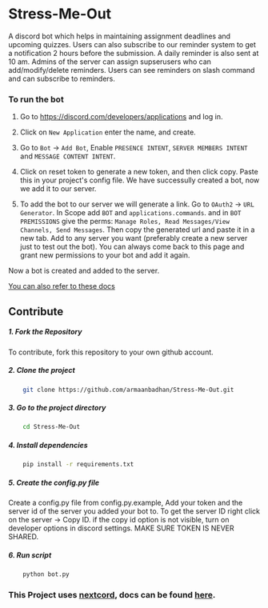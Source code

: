 # Stress-Me-Out

A discord bot which helps in maintaining assignment deadlines and upcoming quizzes. Users can also subscribe to our reminder system to get a notification 2 hours before the submission. A daily reminder is also sent at 10 am. Admins of the server can assign supserusers who can add/modify/delete reminders. Users can see reminders on slash command and can subscribe to reminders.



### To run the bot

1. Go to https://discord.com/developers/applications and log in.

2. Click on `New Application` enter the name, and create.

3. Go to `Bot` -> `Add Bot`, Enable `PRESENCE INTENT`, `SERVER MEMBERS INTENT` and `MESSAGE CONTENT INTENT`.

4. Click on reset token to generate a new token, and then click copy. Paste this in your project's config file. We have successully created a bot, now we add it to our server.

5. To add the bot to our server we will generate a link. Go to `OAuth2` -> `URL Generator`. In Scope add `BOT` and `applications.commands`. and in `BOT PREMISSIONS` give the perms: `Manage Roles, Read Messages/View Channels, Send Messages`. Then copy the generated url and paste it in a new tab. Add to any server you want (preferably create a new server just to test out the bot). You can always come back to this page and grant new permissions to your bot and add it again.

Now a bot is created and added to the server.

[You can also refer to these docs](https://docs.nextcord.dev/en/stable/discord.html)


## Contribute

##### 1. Fork the Repository
To contribute, fork this repository to your own github account.

##### 2. Clone the project
```bash
    git clone https://github.com/armaanbadhan/Stress-Me-Out.git
```

##### 3. Go to the project directory
```bash
    cd Stress-Me-Out
```

##### 4. Install dependencies
```bash
    pip install -r requirements.txt
```

##### 5. Create the config.py file 
Create a config.py file from config.py.example, Add your token and the server id of the server you added your bot to. To get the server ID right click on the server -> Copy ID. if the copy id option is not visible, turn on developer options in discord settings. MAKE SURE TOKEN IS NEVER SHARED.

##### 6. Run script
```bash
    python bot.py
```

### This Project uses [nextcord](https://github.com/nextcord/nextcord), docs can be found [here](https://docs.nextcord.dev/en/stable/).